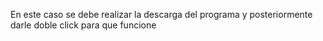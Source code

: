 En este caso se debe realizar la descarga del programa y posteriormente darle doble click para que funcione
